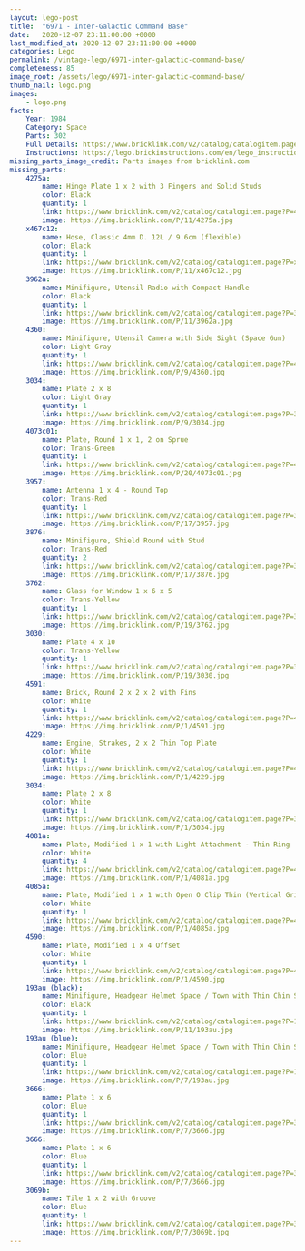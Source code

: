 ```yaml
---
layout: lego-post
title:  "6971 - Inter-Galactic Command Base"
date:   2020-12-07 23:11:00:00 +0000
last_modified_at: 2020-12-07 23:11:00:00 +0000
categories: Lego
permalink: /vintage-lego/6971-inter-galactic-command-base/
completeness: 85
image_root: /assets/lego/6971-inter-galactic-command-base/
thumb_nail: logo.png
images:
    - logo.png
facts:
    Year: 1984
    Category: Space
    Parts: 302
    Full Details: https://www.bricklink.com/v2/catalog/catalogitem.page?S=6971-1
    Instructions: https://lego.brickinstructions.com/en/lego_instructions/set/6971/Inter-Galactic_Command_Base
missing_parts_image_credit: Parts images from bricklink.com
missing_parts:
    4275a: 
        name: Hinge Plate 1 x 2 with 3 Fingers and Solid Studs
        color: Black
        quantity: 1
        link: https://www.bricklink.com/v2/catalog/catalogitem.page?P=4275a&idColor=11
        image: https://img.bricklink.com/P/11/4275a.jpg
    x467c12: 
        name: Hose, Classic 4mm D. 12L / 9.6cm (flexible)
        color: Black
        quantity: 1
        link: https://www.bricklink.com/v2/catalog/catalogitem.page?P=x467c12&idColor=11
        image: https://img.bricklink.com/P/11/x467c12.jpg     
    3962a: 
        name: Minifigure, Utensil Radio with Compact Handle
        color: Black
        quantity: 1
        link: https://www.bricklink.com/v2/catalog/catalogitem.page?P=3962a&idColor=11
        image: https://img.bricklink.com/P/11/3962a.jpg   
    4360: 
        name: Minifigure, Utensil Camera with Side Sight (Space Gun)
        color: Light Gray
        quantity: 1
        link: https://www.bricklink.com/v2/catalog/catalogitem.page?P=4360&idColor=9
        image: https://img.bricklink.com/P/9/4360.jpg   
    3034: 
        name: Plate 2 x 8
        color: Light Gray
        quantity: 1
        link: https://www.bricklink.com/v2/catalog/catalogitem.page?P=3034&idColor=9
        image: https://img.bricklink.com/P/9/3034.jpg 
    4073c01: 
        name: Plate, Round 1 x 1, 2 on Sprue
        color: Trans-Green
        quantity: 1
        link: https://www.bricklink.com/v2/catalog/catalogitem.page?P=4073c01&idColor=20
        image: https://img.bricklink.com/P/20/4073c01.jpg    
    3957: 
        name: Antenna 1 x 4 - Round Top
        color: Trans-Red
        quantity: 1
        link: https://www.bricklink.com/v2/catalog/catalogitem.page?P=3957&idColor=17
        image: https://img.bricklink.com/P/17/3957.jpg 
    3876: 
        name: Minifigure, Shield Round with Stud
        color: Trans-Red
        quantity: 2
        link: https://www.bricklink.com/v2/catalog/catalogitem.page?P=3876&idColor=17
        image: https://img.bricklink.com/P/17/3876.jpg        
    3762: 
        name: Glass for Window 1 x 6 x 5
        color: Trans-Yellow
        quantity: 1
        link: https://www.bricklink.com/v2/catalog/catalogitem.page?P=3762&idColor=19
        image: https://img.bricklink.com/P/19/3762.jpg    
    3030: 
        name: Plate 4 x 10
        color: Trans-Yellow
        quantity: 1
        link: https://www.bricklink.com/v2/catalog/catalogitem.page?P=3030&idColor=19
        image: https://img.bricklink.com/P/19/3030.jpg
    4591: 
        name: Brick, Round 2 x 2 x 2 with Fins
        color: White
        quantity: 1
        link: https://www.bricklink.com/v2/catalog/catalogitem.page?P=4591&idColor=1
        image: https://img.bricklink.com/P/1/4591.jpg
    4229: 
        name: Engine, Strakes, 2 x 2 Thin Top Plate
        color: White
        quantity: 1
        link: https://www.bricklink.com/v2/catalog/catalogitem.page?P=4229&idColor=1
        image: https://img.bricklink.com/P/1/4229.jpg
    3034: 
        name: Plate 2 x 8
        color: White
        quantity: 1
        link: https://www.bricklink.com/v2/catalog/catalogitem.page?P=3034&idColor=1
        image: https://img.bricklink.com/P/1/3034.jpg
    4081a: 
        name: Plate, Modified 1 x 1 with Light Attachment - Thin Ring
        color: White
        quantity: 4
        link: https://www.bricklink.com/v2/catalog/catalogitem.page?P=4081a&idColor=1
        image: https://img.bricklink.com/P/1/4081a.jpg
    4085a: 
        name: Plate, Modified 1 x 1 with Open O Clip Thin (Vertical Grip)
        color: White
        quantity: 1
        link: https://www.bricklink.com/v2/catalog/catalogitem.page?P=4085a&idColor=1
        image: https://img.bricklink.com/P/1/4085a.jpg
    4590: 
        name: Plate, Modified 1 x 4 Offset
        color: White
        quantity: 1
        link: https://www.bricklink.com/v2/catalog/catalogitem.page?P=4590&idColor=1
        image: https://img.bricklink.com/P/1/4590.jpg   
    193au (black): 
        name: Minifigure, Headgear Helmet Space / Town with Thin Chin Strap
        color: Black
        quantity: 1
        link: https://www.bricklink.com/v2/catalog/catalogitem.page?P=193au&idColor=11
        image: https://img.bricklink.com/P/11/193au.jpg
    193au (blue): 
        name: Minifigure, Headgear Helmet Space / Town with Thin Chin Strap
        color: Blue
        quantity: 1
        link: https://www.bricklink.com/v2/catalog/catalogitem.page?P=193au&idColor=7
        image: https://img.bricklink.com/P/7/193au.jpg
    3666: 
        name: Plate 1 x 6
        color: Blue
        quantity: 1
        link: https://www.bricklink.com/v2/catalog/catalogitem.page?P=3666&idColor=7
        image: https://img.bricklink.com/P/7/3666.jpg  
    3666: 
        name: Plate 1 x 6
        color: Blue
        quantity: 1
        link: https://www.bricklink.com/v2/catalog/catalogitem.page?P=3666&idColor=7
        image: https://img.bricklink.com/P/7/3666.jpg      
    3069b: 
        name: Tile 1 x 2 with Groove
        color: Blue
        quantity: 1
        link: https://www.bricklink.com/v2/catalog/catalogitem.page?P=3069b&idColor=7
        image: https://img.bricklink.com/P/7/3069b.jpg
---
```

